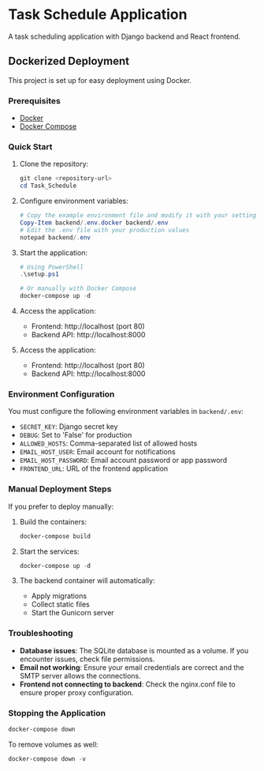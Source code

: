 # Task Schedule Application

A task scheduling application with Django backend and React frontend.

## Dockerized Deployment

This project is set up for easy deployment using Docker.

### Prerequisites

- [Docker](https://docs.docker.com/get-docker/)
- [Docker Compose](https://docs.docker.com/compose/install/)

### Quick Start

1. Clone the repository:
   ```powershell
   git clone <repository-url>
   cd Task_Schedule
   ```

2. Configure environment variables:
   ```powershell
   # Copy the example environment file and modify it with your settings
   Copy-Item backend/.env.docker backend/.env
   # Edit the .env file with your production values
   notepad backend/.env
   ```

3. Start the application:
   ```powershell
   # Using PowerShell
   .\setup.ps1
   
   # Or manually with Docker Compose
   docker-compose up -d
   ```

4. Access the application:
   - Frontend: http://localhost (port 80)
   - Backend API: http://localhost:8000

4. Access the application:
   - Frontend: http://localhost (port 80)
   - Backend API: http://localhost:8000

### Environment Configuration

You must configure the following environment variables in `backend/.env`:

- `SECRET_KEY`: Django secret key
- `DEBUG`: Set to 'False' for production
- `ALLOWED_HOSTS`: Comma-separated list of allowed hosts
- `EMAIL_HOST_USER`: Email account for notifications
- `EMAIL_HOST_PASSWORD`: Email account password or app password
- `FRONTEND_URL`: URL of the frontend application

### Manual Deployment Steps

If you prefer to deploy manually:

1. Build the containers:
   ```powershell
   docker-compose build
   ```

2. Start the services:
   ```powershell
   docker-compose up -d
   ```

3. The backend container will automatically:
   - Apply migrations
   - Collect static files
   - Start the Gunicorn server

### Troubleshooting

- **Database issues**: The SQLite database is mounted as a volume. If you encounter issues, check file permissions.
- **Email not working**: Ensure your email credentials are correct and the SMTP server allows the connections.
- **Frontend not connecting to backend**: Check the nginx.conf file to ensure proper proxy configuration.

### Stopping the Application

```powershell
docker-compose down
```

To remove volumes as well:
```powershell
docker-compose down -v
```